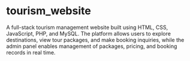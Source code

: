 # tourism_website
A full-stack tourism management website built using HTML, CSS, JavaScript, PHP, and MySQL. The platform allows users to explore destinations, view tour packages, and make booking inquiries, while the admin panel enables management of packages, pricing, and booking records in real time. 
